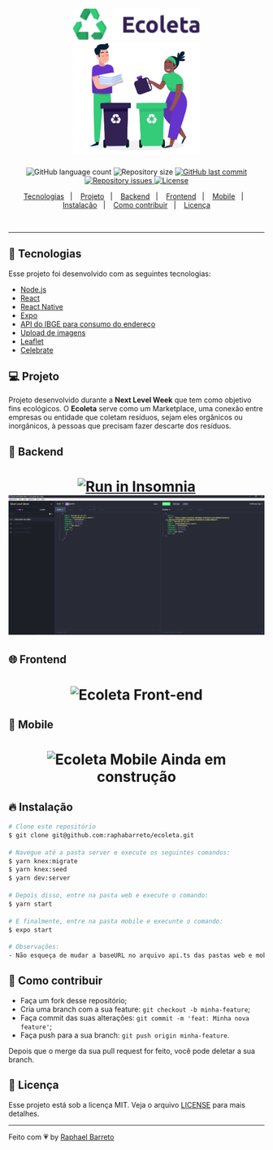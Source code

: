 <h1 align="center">
  <img alt="Ecoleta" title="#delicinha" src=".github/ecoleta.png" width="250px" />
  <br/>
  <img alt="Ecoleta" title="#delicinha" src=".github/logo.png" width="250px" />
</h1>

<p align="center">
  <img alt="GitHub language count" src="https://img.shields.io/github/languages/count/raphabarreto/ecoleta">

  <img alt="Repository size" src="https://img.shields.io/github/repo-size/raphabarreto/ecoleta">
  
  <a href="https://github.com/raphabarreto/ecoleta/commits/master">
    <img alt="GitHub last commit" src="https://img.shields.io/github/last-commit/raphabarreto/ecoleta">
  </a>

  <a href="https://github.com/raphabarreto/ecoleta/issues">
    <img alt="Repository issues" src="https://img.shields.io/github/issues/raphabarreto/ecoleta">
  </a>

  <a href="https://github.com/raphabarreto/ecoleta/blob/master/LICENSE.md">
    <img alt="License" src="https://img.shields.io/badge/license-MIT-brightgreen">
  <a>
</p>

<p align="center">
  <a href="#rocket-tecnologias">Tecnologias</a>&nbsp;&nbsp;&nbsp;|&nbsp;&nbsp;&nbsp;
  <a href="#-projeto">Projeto</a>&nbsp;&nbsp;&nbsp;|&nbsp;&nbsp;&nbsp;
  <a href="#-backend">Backend</a>&nbsp;&nbsp;&nbsp;|&nbsp;&nbsp;&nbsp;
  <a href="#-frontend">Frontend</a>&nbsp;&nbsp;&nbsp;|&nbsp;&nbsp;&nbsp;
  <a href="#-mobile">Mobile</a>&nbsp;&nbsp;&nbsp;|&nbsp;&nbsp;&nbsp;
  <a href="#-instalação">Instalação</a>&nbsp;&nbsp;&nbsp;|&nbsp;&nbsp;&nbsp;
  <a href="#-instalação">Como contribuir</a>&nbsp;&nbsp;&nbsp;|&nbsp;&nbsp;&nbsp;
  <a href="#memo-licença">Licença</a>
</p>

<br>


---

## 🚀 Tecnologias

Esse projeto foi desenvolvido com as seguintes tecnologias:

- [Node.js](https://nodejs.org/en/)
- [React](https://reactjs.org)
- [React Native](https://facebook.github.io/react-native/)
- [Expo](https://expo.io/)
- [API do IBGE para consumo do endereço](https://servicodados.ibge.gov.br/api/docs/localidades?versao=1#api-UFs-estadosGet)
- [Upload de imagens](react-dropzone)
- [Leaflet](https://leafletjs.com/examples/quick-start/)
- [Celebrate](https://github.com/arb/celebrate) 

## 💻 Projeto
Projeto desenvolvido durante a <strong>Next Level Week</strong> que tem como objetivo fins ecológicos. 
O <strong>Ecoleta</strong> serve como um Marketplace, uma conexão entre empresas ou entidade que coletam resíduos, sejam eles orgânicos ou inorgânicos, à pessoas que precisam fazer descarte dos resíduos.

## 🔨 Backend
<h1 align="center">
<a href="https://insomnia.rest/run/?label=Ecoleta&uri=https%3A%2F%2Fraw.githubusercontent.com%2Fraphabarreto%2Fecoleta%2Fmaster%2Fserver%2FEcoleta.json" target="_blank"><img src="https://insomnia.rest/images/run.svg" alt="Run in Insomnia"></a><img alt="Ecoleta Back-end" title="#delicinha" src=".github/backend.png" />
</h1>

## 🌐 Frontend
<h1 align="center">
    <img alt="Ecoleta Front-end" title="#delicinha" src=".github/frontend.gif" />
</h1>

## 📱 Mobile
<h1 align="center">
    <img alt="Ecoleta Mobile" title="#delicinha" src=".github/mobile.gif" />
    <strong>Ainda em construção</strong>
</h1>

## 🔥 Instalação

```bash
# Clone este repositório
$ git clone git@github.com:raphabarreto/ecoleta.git

# Navegue até a pasta server e execute os seguintes comandos:
$ yarn knex:migrate
$ yarn knex:seed
$ yarn dev:server

# Depois disso, entre na pasta web e execute o comando:
$ yarn start

# E finalmente, entre na pasta mobile e execunte o comando:
$ expo start

# Observações:
- Não esqueça de mudar a baseURL no arquivo api.ts das pastas web e mobile para o ip da sua máquina
```


## 🤔 Como contribuir

- Faça um fork desse repositório;
- Cria uma branch com a sua feature: `git checkout -b minha-feature`;
- Faça commit das suas alterações: `git commit -m 'feat: Minha nova feature'`;
- Faça push para a sua branch: `git push origin minha-feature`.

Depois que o merge da sua pull request for feito, você pode deletar a sua branch.


## 🧾 Licença

Esse projeto está sob a licença MIT. Veja o arquivo [LICENSE](LICENSE.md) para mais detalhes.

---

Feito com 💗 by [Raphael Barreto](https://bit.ly/contato-linkedin)